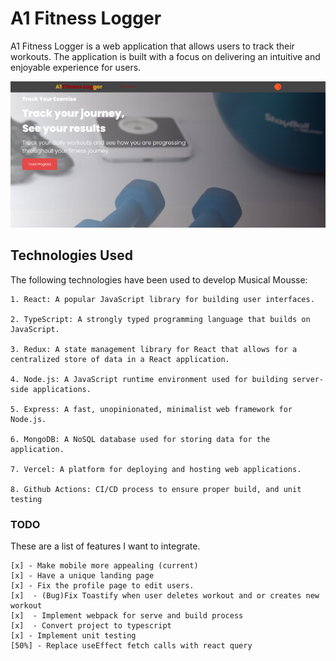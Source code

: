 # A1 Fitness Logger

A1 Fitness Logger is a web application that allows users to track their workouts. The application is built with a focus on delivering an intuitive and enjoyable experience for users.

![A1 Fitness Logger](image.png)

## Technologies Used

The following technologies have been used to develop Musical Mousse:

    1. React: A popular JavaScript library for building user interfaces.

    2. TypeScript: A strongly typed programming language that builds on JavaScript.

    3. Redux: A state management library for React that allows for a centralized store of data in a React application.

    4. Node.js: A JavaScript runtime environment used for building server-side applications.

    5. Express: A fast, unopinionated, minimalist web framework for Node.js.

    6. MongoDB: A NoSQL database used for storing data for the application.

    7. Vercel: A platform for deploying and hosting web applications.

    8. Github Actions: CI/CD process to ensure proper build, and unit testing

### TODO

These are a list of features I want to integrate.

    [x] - Make mobile more appealing (current)
    [x] - Have a unique landing page
    [x] - Fix the profile page to edit users.
    [x]  - (Bug)Fix Toastify when user deletes workout and or creates new workout
    [x]  - Implement webpack for serve and build process
    [x]  - Convert project to typescript
    [x] - Implement unit testing
    [50%] - Replace useEffect fetch calls with react query
